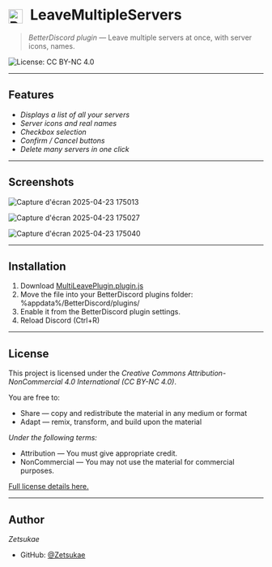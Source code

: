 <h1>
  <img src="https://i.imgur.com/xIuu8VH.jpeg" alt="Plugin Logo" width="28" style="vertical-align: middle; margin-right: 8px;">
  LeaveMultipleServers
</h1>

> *BetterDiscord plugin* — Leave multiple servers at once, with server icons, names.

![License: CC BY-NC 4.0](https://img.shields.io/badge/License-CC%20BY--NC%204.0-lightgrey.svg)

---

## Features

- *Displays a list of all your servers*
- *Server icons and real names*
- *Checkbox selection*
- *Confirm / Cancel buttons*
- *Delete many servers in one click*

---

## Screenshots
![Capture d'écran 2025-04-23 175013](https://github.com/user-attachments/assets/66e3f103-6cc3-4eac-a70c-ee28a58fa365)

![Capture d'écran 2025-04-23 175027](https://github.com/user-attachments/assets/1caa3328-35f7-48d6-8d84-3f7e7d46bc58)

![Capture d'écran 2025-04-23 175040](https://github.com/user-attachments/assets/7db9a3eb-58c8-40f7-b6ba-150d8e0a3920)

---

## Installation

1. Download [MultiLeavePlugin.plugin.js](https://github.com/Zetsukae/LMSV-BetterDiscord-Plugin/releases/download/LeaveMultipleServersVanilla/MultiLeavePlugin.plugin.js)
2. Move the file into your BetterDiscord plugins folder: %appdata%/BetterDiscord/plugins/
3. Enable it from the BetterDiscord plugin settings.
4. Reload Discord (Ctrl+R)

---

## License

This project is licensed under the *Creative Commons Attribution-NonCommercial 4.0 International (CC BY-NC 4.0)*.

You are free to:
- Share — copy and redistribute the material in any medium or format
- Adapt — remix, transform, and build upon the material

*Under the following terms:*
- Attribution — You must give appropriate credit.
- NonCommercial — You may not use the material for commercial purposes.

[Full license details here.](https://creativecommons.org/licenses/by-nc/4.0/)

---

## Author

*Zetsukae*

- GitHub: [@Zetsukae](https://github.com/Zetsukae)
